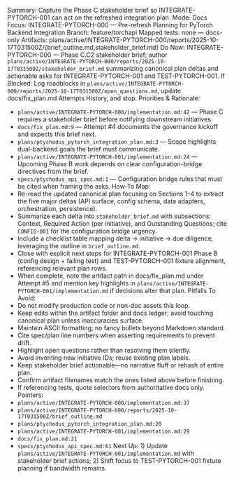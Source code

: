 Summary: Capture the Phase C stakeholder brief so INTEGRATE-PYTORCH-001 can act on the refreshed integration plan.
Mode: Docs
Focus: INTEGRATE-PYTORCH-000 — Pre-refresh Planning for PyTorch Backend Integration
Branch: feature/torchapi
Mapped tests: none — docs-only
Artifacts: plans/active/INTEGRATE-PYTORCH-000/reports/2025-10-17T031500Z/{brief_outline.md,stakeholder_brief.md}
Do Now: INTEGRATE-PYTORCH-000 — Phase C.C2 stakeholder brief; author `plans/active/INTEGRATE-PYTORCH-000/reports/2025-10-17T031500Z/stakeholder_brief.md` summarizing canonical plan deltas and actionable asks for INTEGRATE-PYTORCH-001 and TEST-PYTORCH-001.
If Blocked: Log roadblocks in `plans/active/INTEGRATE-PYTORCH-000/reports/2025-10-17T031500Z/open_questions.md`, update docs/fix_plan.md Attempts History, and stop.
Priorities & Rationale:
- `plans/active/INTEGRATE-PYTORCH-000/implementation.md:42` — Phase C requires a stakeholder brief before notifying downstream initiatives.
- `docs/fix_plan.md:9` — Attempt #4 documents the governance kickoff and expects this brief next.
- `plans/ptychodus_pytorch_integration_plan.md:3` — Scope highlights dual-backend goals the brief must communicate.
- `plans/active/INTEGRATE-PYTORCH-001/implementation.md:24` — Upcoming Phase B work depends on clear configuration-bridge directives from the brief.
- `specs/ptychodus_api_spec.md:1` — Configuration bridge rules that must be cited when framing the asks.
How-To Map:
- Re-read the updated canonical plan focusing on Sections 1–4 to extract the five major deltas (API surface, config schema, data adapters, orchestration, persistence).
- Summarize each delta into `stakeholder_brief.md` with subsections: Context, Required Action (per initiative), and Outstanding Questions; cite `CONFIG-001` for the configuration bridge urgency.
- Include a checklist table mapping delta → initiative → due diligence, leveraging the outline in `brief_outline.md`.
- Close with explicit next steps for INTEGRATE-PYTORCH-001 Phase B (config design + failing test) and TEST-PYTORCH-001 fixture alignment, referencing relevant plan rows.
- When complete, note the artifact path in docs/fix_plan.md under Attempt #5 and mention key highlights in `plans/active/INTEGRATE-PYTORCH-001/implementation.md` if decisions alter that plan.
Pitfalls To Avoid:
- Do not modify production code or non-doc assets this loop.
- Keep edits within the artifact folder and docs ledger; avoid touching canonical plan unless inaccuracies surface.
- Maintain ASCII formatting; no fancy bullets beyond Markdown standard.
- Cite spec/plan line numbers when asserting requirements to prevent drift.
- Highlight open questions rather than resolving them silently.
- Avoid inventing new initiative IDs; reuse existing plan labels.
- Keep stakeholder brief actionable—no narrative fluff or rehash of entire plan.
- Confirm artifact filenames match the ones listed above before finishing.
- If referencing tests, quote selectors from authoritative docs only.
Pointers:
- `plans/active/INTEGRATE-PYTORCH-000/implementation.md:37`
- `plans/active/INTEGRATE-PYTORCH-000/reports/2025-10-17T031500Z/brief_outline.md`
- `plans/ptychodus_pytorch_integration_plan.md:20`
- `plans/active/INTEGRATE-PYTORCH-001/implementation.md:29`
- `docs/fix_plan.md:21`
- `specs/ptychodus_api_spec.md:61`
Next Up: 1) Update `plans/active/INTEGRATE-PYTORCH-001/implementation.md` with stakeholder brief actions; 2) Shift focus to TEST-PYTORCH-001 fixture planning if bandwidth remains.
